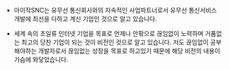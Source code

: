  - 아이작SNC는 유무선 통신회사와의 지속적인 사업파트너로서 유무선 통신서비스 개발에 최선을 다하고 계신 기업인 것으로 알고 있습니다.

- 세계 속의 초일류 인터넷 기업을 목표로 언제나 안팎으로 끊임없이 노력하며 거품없는 최고의 당찬 기업이 되는 것이 비전인 것으로 알고 있습니다. 저도 끊임없이 공부해야하는 개발자로서 끊임없는 성장을 목표로 하고있기 때문에 해당 비전의 내용이 가슴에 와닿았습니다.